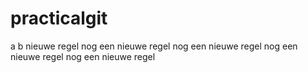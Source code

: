 # practicalgit
a
b
nieuwe regel
nog een nieuwe regel
nog een nieuwe regel
nog een nieuwe regel
nog een nieuwe regel
